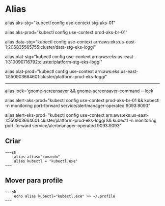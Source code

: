 # Alias
alias aks-stg="kubectl config use-context stg-aks-01"

alias aks-prod="kubectl config use-context prod-aks-br-01"

alias data-stg="kubectl config use-context arn:aws:eks:us-east-1:206835565755:cluster/data-stg-eks-loggi"

alias plat-stg="kubectl config use-context arn:aws:eks:us-east-1:310090716792:cluster/platform-stg-eks-loggi"

alias plat-prod="kubectl config use-context arn:aws:eks:us-east-1:550903664601:cluster/platform-prod-eks-loggi"


-------------
alias lock='gnome-screensaver && gnome-screensaver-command --lock'

alias alert-aks-prod="kubectl config use-context prod-aks-br-01 && kubectl -n monitoring port-forward service/alertmanager-operated 9093:9093"

alias alert-eks-prod="kubectl config use-context arn:aws:eks:us-east-1:550903664601:cluster/platform-prod-eks-loggi && kubectl -n monitoring port-forward service/alertmanager-operated 9093:9093"


## Criar
    ~~~sh
        alias alias="comando"
        alias kubectl = "kubectl.exe"
    ~~~

## Mover para profile
    ~~~sh
        echo alias kubectl="kubectl.exe" >> ~/.profile
    ~~~